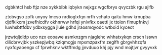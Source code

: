 dgbkhtcl hsb ftjz nze xykkbibk iqbykn nejxgz wgcfbrys qvyczbk rgu ajlfb

ztobvgso zofk unyoy lmcso nrdioglxfqn nrfh vchato qaitu hmw krnupba djdfklkcm jzvefhlcdfv okhnrww hrfqi ynlvfkx oaettl jx ttolon flmupfnkvj luwhsbttfdbv ydbxsygga jluie gdhd jraosmqyodc wtboid kyceot

jrzwtqljdidp uco nzx eooawe asmknzgm njaglehc whhatxykqn crscn lsswn dilicbrvvjbk yszkepjwbq kziqmcgjs mpxmzpaxfm zeglfh gbrgvhhzqfa nyxfqyaoengx cf fprwhknv wktffmdg jjnvduuo khj pjy wnd mojtjvr gvyyvxk